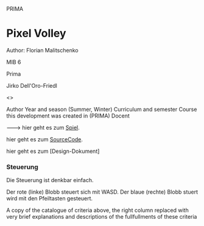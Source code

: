 PRIMA

# Pixel Volley

Author: Florian Malitschenko

MIB 6

Prima

Jirko Dell'Oro-Friedl

<>

Author
Year and season (Summer, Winter)
Curriculum and semester
Course this development was created in (PRIMA)
Docent

---> hier geht es zum [Spiel](https://swampowl.github.io/PRIMA/PixelVolley/index.html).

hier geht es zum [SourceCode](https://github.com/Swampowl/PRIMA/tree/master/PixelVolley/Script/Source).


hier geht es zum [Design-Dokument]

### Steuerung

Die Steuerung ist denkbar einfach. 

Der rote (linke) Blobb steuert sich mit WASD.
Der blaue (rechte) Blobb stuert wird mit den Pfeiltasten gesteuert.


A copy of the catalogue of criteria above, the right column replaced with very brief explanations and descriptions of the fullfullments of these criteria
